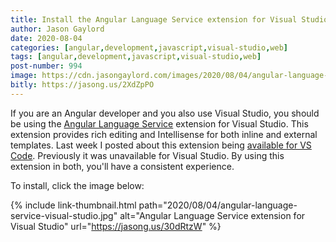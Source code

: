 ```yaml
---
title: Install the Angular Language Service extension for Visual Studio
author: Jason Gaylord
date: 2020-08-04
categories: [angular,development,javascript,visual-studio,web]
tags: [angular,development,javascript,visual-studio,web]
post-number: 994
image: https://cdn.jasongaylord.com/images/2020/08/04/angular-language-service-visual-studio.jpg
bitly: https://jasong.us/2XdZpPO
---
```


If you are an Angular developer and you also use Visual Studio, you should be using the [Angular Language Service](https://jasong.us/30dRtzW) extension for Visual Studio. This extension provides rich editing and Intellisense for both inline and external templates. Last week I posted about this extension being [available for VS Code](https://jasong.us/2ZU8tLl). Previously it was unavailable for Visual Studio. By using this extension in both, you'll have a consistent experience.

To install, click the image below:

{% include link-thumbnail.html path="2020/08/04/angular-language-service-visual-studio.jpg" alt="Angular Language Service extension for Visual Studio" url="https://jasong.us/30dRtzW" %}